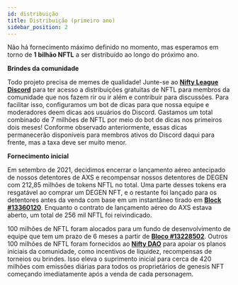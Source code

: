 ```yaml
---
id: distribuição
title: Distribuição (primeiro ano)
sidebar_position: 2
---
```


Não há fornecimento máximo definido no momento, mas esperamos em torno de **1 bilhão NFTL** a ser distribuído ao longo do próximo ano.

**Brindes da comunidade**

Todo projeto precisa de memes de qualidade! Junte-se ao **[Nifty League Discord](https://discord.gg/niftyleague)** para ter acesso a distribuições gratuitas de NFTL para membros da comunidade que nos fazem rir ou ir além e contribuir para discussões. Para facilitar isso, configuramos um bot de dicas para que nossa equipe e moderadores deem dicas aos usuários do Discord. Gastamos um total combinado de 7 milhões de NFTL por meio do bot de dicas nos primeiros dois meses! Conforme observado anteriormente, essas dicas permanecerão disponíveis para membros ativos do Discord daqui para frente, mas a taxa deve ser muito menor.

**Fornecimento inicial**

Em setembro de 2021, decidimos encerrar o lançamento aéreo antecipado de nossos detentores de AXS e recompensar nossos detentores de DEGEN com 212,85 milhões de tokens NFTL no total. Uma parte desses tokens era resgatável ao comprar um DEGEN NFT, e o restante foi lançado para os detentores antes da venda com base em um instantâneo tirado em **[Block #13360120](https://etherscan.io/block/13360120)**. Enquanto o contrato de lançamento aéreo do AXS estava aberto, um total de 256 mil NFTL foi reivindicado.

100 milhões de NFTL foram alocados para um fundo de desenvolvimento de equipe que tem um prazo de 6 meses a partir de **[Bloco #13228502](https://etherscan.io/tx/0x3649b00464903b78608f8de9308aec339ecd7446f1dc2de26a9913d2d5468ecf)**. Outros 100 milhões de NFTL foram fornecidos ao **[Nifty DAO](https://etherscan.io/address/0xd06ae6fb7eade890f3e295d69a6679380c9456c1)** para apoiar os planos iniciais da comunidade, como incentivos de liquidez, recompensas de torneios ou brindes. Isso eleva o suprimento inicial para cerca de 420 milhões com emissões diárias para todos os proprietários de genesis NFT começando imediatamente após a venda de cada personagem.
